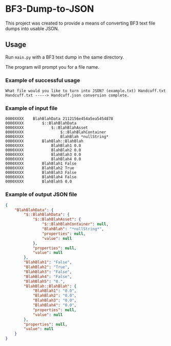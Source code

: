 BF3-Dump-to-JSON
================

This project was created to provide a means of converting BF3 text file dumps into usable JSON.

## Usage

Run `main.py` with a BF3 text dump in the same directory.

The program will prompt you for a file name.

### Example of successful usage

```
What file would you like to turn into JSON? (example.txt) Handcuff.txt
Handcuff.txt -----> Handcuff.json conversion complete.
```

### Example of input file

```
0000XXXX    BlahBlahData 2112156e454a5ea5454878
0000XXXX        $::BlahBlahData
0000XXXX            $::BlahBlahAsset
0000XXXX                $::BlahBlahContainer
0000XXXX                BlahBlah *nullString*
0000XXXX        BlahBlah::BlahBlah
0000XXXX            BlahBlah1 0.0
0000XXXX            BlahBlah2 0.0
0000XXXX            BlahBlah3 0.0
0000XXXX            BlahBlah4 0.0
0000XXXX        BlahBlah1 False
0000XXXX        BlahBlah2 True
0000XXXX        BlahBlah3 False
0000XXXX        BlahBlah4 False
0000XXXX        BlahBlah5 0.0
```

### Example of output JSON file

```json
{
    "BlahBlahData": {
        "$::BlahBlahData": {
            "$::BlahBlahAsset": {
                "$::BlahBlahContainer": null,
                "BlahBlah": "*nullString*",
                "properties": null,
                "value": null
            },
            "properties": null,
            "value": null
        },
        "BlahBlah1": "False",
        "BlahBlah2": "True",
        "BlahBlah3": "False",
        "BlahBlah4": "False",
        "BlahBlah5": "0.",
        "BlahBlah::BlahBlah": {
            "BlahBlah1": "0.0",
            "BlahBlah2": "0.0",
            "BlahBlah3": "0.0",
            "BlahBlah4": "0.0",
            "properties": null,
            "value": null
        },
        "properties": null,
        "value": null
    }
}
```
